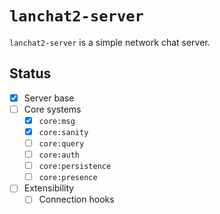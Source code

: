 # `lanchat2-server`
`lanchat2-server` is a simple network chat server.

## Status

- [X] Server base
- [ ] Core systems
  - [X] `core:msg`
  - [X] `core:sanity`
  - [ ] `core:query`
  - [ ] `core:auth`
  - [ ] `core:persistence`
  - [ ] `core:presence`
- [ ] Extensibility
  - [ ] Connection hooks